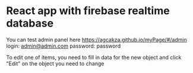 # React app with firebase realtime database

You can test admin panel here https://agcakza.github.io/myPage/#/admin
login: admin@admin.com
password: password


To edit one of items, you need to fill in data for the new object and click "Edit" on the object you need to change
